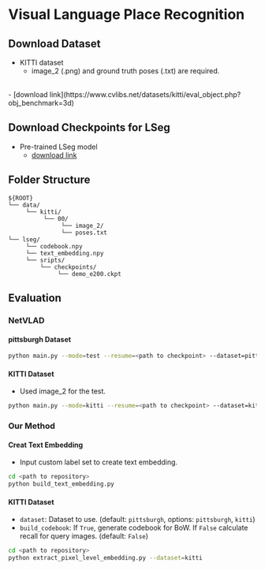 # Visual Language Place Recognition

## Download Dataset
- KITTI dataset </br>
  - image_2 (.png) and ground truth poses (.txt) are required.
</br>
  - [download link](https://www.cvlibs.net/datasets/kitti/eval_object.php?obj_benchmark=3d)

## Download Checkpoints for LSeg
- Pre-trained LSeg model </br>
     - [download link](https://drive.usercontent.google.com/download?id=1ayk6NXURI_vIPlym16f_RG3ffxBWHxvb&authuser=1)

## Folder Structure
```
${ROOT}
└── data/
     └── kitti/
          └── 00/
               └── image_2/
               └── poses.txt
└── lseg/
     └── codebook.npy
     └── text_embedding.npy
     └── sripts/
         └── checkpoints/
              └── demo_e200.ckpt
```

## Evaluation
### NetVLAD
#### pittsburgh Dataset
```bash
python main.py --mode=test --resume=<path to checkpoint> --dataset=pittsburgh
```

#### KITTI Dataset
- Used image_2 for the test.

```bash
python main.py --mode=kitti --resume=<path to checkpoint> --dataset=kitti
```

### Our Method
#### Creat Text Embedding
- Input custom label set to create text embedding.
```bash
cd <path to repository>
python build_text_embedding.py
```

#### KITTI Dataset
- `dataset`: Dataset to use. (default: `pittsburgh`, options: `pittsburgh`, `kitti`)
- `build_codebook`: If `True`, generate codebook for BoW. If `False` calculate recall for query images. (default: `False`)

```bash
cd <path to repository>
python extract_pixel_level_embedding.py --dataset=kitti
```
